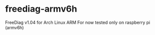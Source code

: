 freediag-armv6h
===============

FreeDiag v1.04 for Arch Linux ARM
For now tested only on raspberry pi (armv6h)
